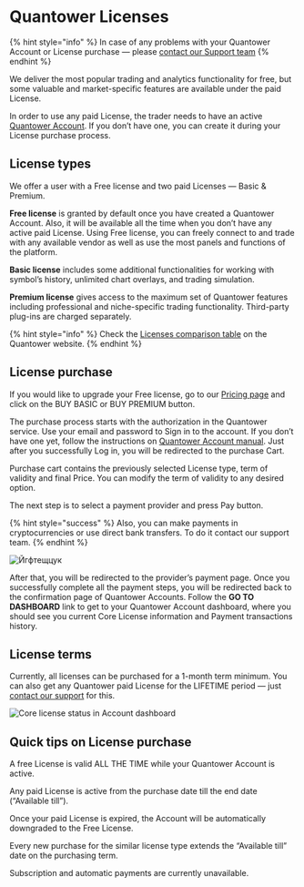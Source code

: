 # Quantower Licenses

{% hint style="info" %}
In case of any problems with your Quantower Account or License purchase — please [contact our Support team](https://www.quantower.com/contact-us)
{% endhint %}

We deliver the most popular trading and analytics functionality for free, but some valuable and market-specific features are available under the paid License.

In order to use any paid License, the trader needs to have an active [Quantower Account](quantower-account.md). If you don’t have one, you can create it during your License purchase process.

## License types

We offer a user with a Free license and two paid Licenses — Basic & Premium. 

**Free license** is granted by default once you have created a Quantower Account. Also, it will be available all the time when you don’t have any active paid License. Using Free license, you can freely connect to and trade with any available vendor as well as use the most panels and functions of the platform.

**Basic license** includes some additional functionalities for working with symbol’s history, unlimited chart overlays, and trading simulation.

**Premium license** gives access to the maximum set of Quantower features including professional and niche-specific trading functionality. Third-party plug-ins are charged separately.

{% hint style="info" %}
Check the [Licenses comparison table](https://www.quantower.com/pricing) on the Quantower website.
{% endhint %}

## License purchase

If you would like to upgrade your Free license, go to our [Pricing page](https://www.quantower.com/pricing) and click on the BUY BASIC or BUY PREMIUM button.

The purchase process starts with the authorization in the Quantower service. Use your email and password to Sign in to the account. If you don’t have one yet, follow the instructions on [Quantower Account manual](quantower-account.md). Just after you successfully Log in, you will be redirected to the purchase Cart.

Purchase cart contains the previously selected License type, term of validity and final Price. You can modify the term of validity to any desired option.

The next step is to select a payment provider and press Pay button.

{% hint style="success" %}
Also, you can make payments in cryptocurrencies or use direct bank transfers. To do it contact our support team.
{% endhint %}



![&#x419;&#x433;&#x444;&#x442;&#x435;&#x449;&#x446;&#x443;&#x43A;](https://lh3.googleusercontent.com/sqK4Kkle45CONpzUJ9WKxnfz4MnYCFm8BBdjMuCQwUQwqBmCIVdLUELA3M1MROLe8EBSox5casyquAv4j1lJmcJD5NSW38nU9lCeyQEJcvZucMDtARr-HfCa7edjngGyAGqCzTwm)

After that, you will be redirected to the provider’s payment page. Once you successfully complete all the payment steps, you will be redirected back to the confirmation page of Quantower Accounts. Follow the **GO TO DASHBOARD** link to get to your Quantower Account dashboard, where you should see you current Core License information and Payment transactions history.

## License terms

Currently, all licenses can be purchased for a 1-month term minimum. You can also get any Quantower paid License for the LIFETIME period — just [contact our support](https://www.quantower.com/contact-us) for this.



![Core license status in Account dashboard](https://lh4.googleusercontent.com/cik40iggGRVtGGClN4-EiszlJU-ETu2GjiycIXdY3NR_S0oJgDZysiozU4uHwqIKv1fBp7Uj_a16GZTVFRnczF3rnEUcvN0EVdS_qGfjm6bUmibqv2se7iPUq4fjHxmCnWRrLoLE)

## Quick tips on License purchase

A free License is valid ALL THE TIME while your Quantower Account is active.

Any paid License is active from the purchase date till the end date \(“Available till”\).

Once your paid License is expired, the Account will be automatically downgraded to the Free License.

Every new purchase for the similar license type extends the “Available till” date on the purchasing term.

Subscription and automatic payments are currently unavailable.

